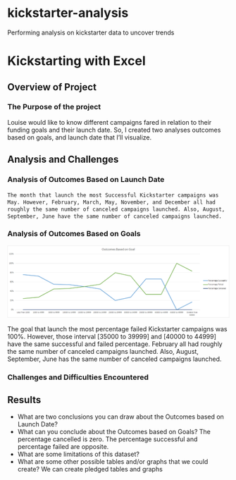 # kickstarter-analysis
Performing analysis on kickstarter data to uncover trends
# Kickstarting with Excel
## Overview of Project
### The Purpose of the project 
   
Louise would like to know different campaigns fared in relation to their funding goals and their launch date. So, I created two analyses outcomes based on goals, and launch date that I’ll visualize.
## Analysis and Challenges
### Analysis of Outcomes Based on Launch Date


    The month that launch the most Successful Kickstarter campaigns was May. However, February, March, May, November, and December all had roughly the same number of canceled campaigns launched. Also, August, September, June have the same number of canceled campaigns launched.
### Analysis of Outcomes Based on Goals
![Outcomes_vs_Goal](https://github.com/MichaelAnalytic/kickstarter-analysis/blob/main/Ressources%201/Outcomes_vs_Goal.png)

   The goal that launch the most percentage failed Kickstarter campaigns was 100%. However, those interval [35000 to 39999] and [40000 to 44999] have the same successful and failed percentage. February all had roughly the same number of canceled campaigns launched. Also, August, September, June has the same number of canceled campaigns launched.
### Challenges and Difficulties Encountered
## Results
- What are two conclusions you can draw about the Outcomes based on Launch Date?
- What can you conclude about the Outcomes based on Goals?
The percentage cancelled is zero. The percentage successful and percentage failed are opposite.
- What are some limitations of this dataset?
- What are some other possible tables and/or graphs that we could create?
We can create pledged tables and graphs

